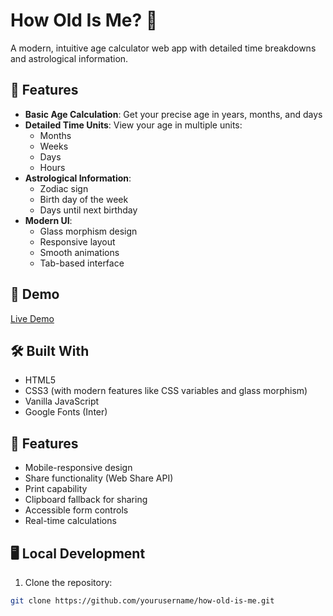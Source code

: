 # How Old Is Me? 🎂

A modern, intuitive age calculator web app with detailed time breakdowns and astrological information.

## 🌟 Features

- **Basic Age Calculation**: Get your precise age in years, months, and days
- **Detailed Time Units**: View your age in multiple units:
  - Months
  - Weeks 
  - Days
  - Hours
- **Astrological Information**:
  - Zodiac sign
  - Birth day of the week
  - Days until next birthday
- **Modern UI**:
  - Glass morphism design
  - Responsive layout
  - Smooth animations
  - Tab-based interface

## 🚀 Demo

[Live Demo](https://your-demo-link.com)

## 🛠️ Built With

- HTML5
- CSS3 (with modern features like CSS variables and glass morphism)
- Vanilla JavaScript
- Google Fonts (Inter)

## 📱 Features

- Mobile-responsive design
- Share functionality (Web Share API)
- Print capability
- Clipboard fallback for sharing
- Accessible form controls
- Real-time calculations

## 🖥️ Local Development

1. Clone the repository:
```bash
git clone https://github.com/yourusername/how-old-is-me.git